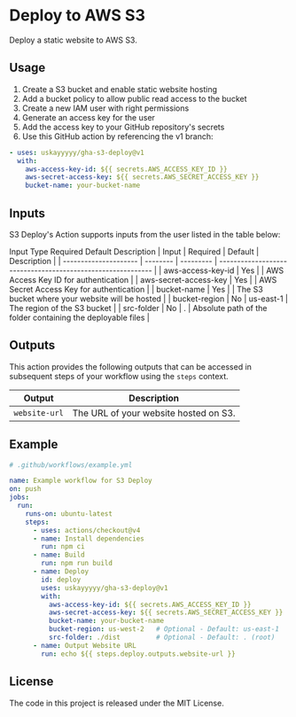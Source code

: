 # Deploy to AWS S3
Deploy a static website to AWS S3.

## Usage
1. Create a S3 bucket and enable static website hosting
2. Add a bucket policy to allow public read access to the bucket
3. Create a new IAM user with right permissions
4. Generate an access key for the user
5. Add the access key to your GitHub repository's secrets
6. Use this GitHub action by referencing the v1 branch:
```yaml
- uses: uskayyyyy/gha-s3-deploy@v1
  with:
    aws-access-key-id: ${{ secrets.AWS_ACCESS_KEY_ID }}
    aws-secret-access-key: ${{ secrets.AWS_SECRET_ACCESS_KEY }}
    bucket-name: your-bucket-name
```

## Inputs
S3 Deploy's Action supports inputs from the user listed in the table below:

Input	Type	Required	Default	Description
| Input                 | Required | Default   | Description                                                 |
| --------------------- | -------- | --------- | ----------------------------------------------------------- |
| aws-access-key-id     | Yes      |           | AWS Access Key ID for authentication                        |
| aws-secret-access-key | Yes      |           | AWS Secret Access Key for authentication                    |
| bucket-name           | Yes      |           | The S3 bucket where your website will be hosted             |
| bucket-region         | No       | us-east-1 | The region of the S3 bucket                                 |
| src-folder            | No       | .         | Absolute path of the folder containing the deployable files |

## Outputs
This action provides the following outputs that can be accessed in subsequent steps of your workflow using the `steps` context.

| Output        | Description                           |
| ------------- | ------------------------------------- |
| `website-url` | The URL of your website hosted on S3. |

## Example
```yaml
# .github/workflows/example.yml

name: Example workflow for S3 Deploy
on: push
jobs:
  run:
    runs-on: ubuntu-latest
    steps:
      - uses: actions/checkout@v4
      - name: Install dependencies
        run: npm ci
      - name: Build
        run: npm run build
      - name: Deploy
        id: deploy
        uses: uskayyyyy/gha-s3-deploy@v1
        with:
          aws-access-key-id: ${{ secrets.AWS_ACCESS_KEY_ID }}
          aws-secret-access-key: ${{ secrets.AWS_SECRET_ACCESS_KEY }}
          bucket-name: your-bucket-name
          bucket-region: us-west-2   # Optional - Default: us-east-1
          src-folder: ./dist         # Optional - Default: . (root)
      - name: Output Website URL
        run: echo ${{ steps.deploy.outputs.website-url }}
```

## License
The code in this project is released under the MIT License.
